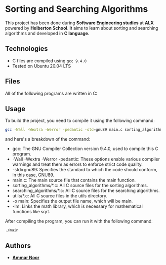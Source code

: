 # Sorting and Searching Algorithms

This project has been done during **Software Engineering studies** at **ALX** powered by **Holberton School**. It aims to learn about sorting and searching algorithms and developed in **C language**.

## Technologies
* C files are compiled using `gcc 9.4.0`
* Tested on Ubuntu 20.04 LTS

## Files
All of the following programs are written in C:

## Usage
To build the project, you need to compile it using the following command:
```bash
gcc -Wall -Wextra -Werror -pedantic -std=gnu89 main.c sorting_algorithms/*.c searching_algorithms/*.c utils/*.c -o main -lm
```
and here's a breakdown of the command:
* gcc: The GNU Compiler Collection version 9.4.0, used to compile this C program.
* -Wall -Wextra -Werror -pedantic: These options enable various compiler warnings and treat them as errors to enforce strict code quality.
* -std=gnu89: Specifies the standard to which the code should conform, in this case, GNU89.
* main.c: The main source file that contains the main function.
* sorting_algorithms/*.c: All C source files for the sorting algorithms.
* searching_algorithms/*.c: All C source files for the searching algorithms.
* utils/*.c: All C source files in the utils directory.
* -o main: Specifies the output file name, which will be main.
* -lm: Links the math library, which is necessary for mathematical functions like sqrt.

After compiling the program, you can run it with the following command:
```bash
./main
```

## Authors
* [**Ammar Noor**](https://www.linkedin.com/in/ammar-noor/)
